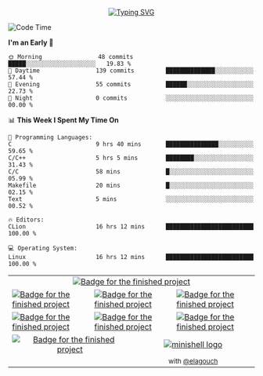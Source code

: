 <p align="center">
<a href="https://git.io/typing-svg"><img src="https://readme-typing-svg.demolab.com?font=Fira+Code&weight=500&size=30&pause=1000&color=F718C9&center=true&vCenter=true&width=435&lines=Hi+!+I'm+maximart" alt="Typing SVG" /></a>
</p>

<!--START_SECTION:waka-->
![Code Time](http://img.shields.io/badge/Code%20Time-183%20hrs%2055%20mins-blue)

**I'm an Early 🐤** 

```text
🌞 Morning                48 commits          █████░░░░░░░░░░░░░░░░░░░░   19.83 % 
🌆 Daytime                139 commits         ██████████████░░░░░░░░░░░   57.44 % 
🌃 Evening                55 commits          ██████░░░░░░░░░░░░░░░░░░░   22.73 % 
🌙 Night                  0 commits           ░░░░░░░░░░░░░░░░░░░░░░░░░   00.00 % 
```


📊 **This Week I Spent My Time On** 

```text
💬 Programming Languages: 
C                        9 hrs 40 mins       ███████████████░░░░░░░░░░   59.65 % 
C/C++                    5 hrs 5 mins        ████████░░░░░░░░░░░░░░░░░   31.43 % 
C/C                      58 mins             █░░░░░░░░░░░░░░░░░░░░░░░░   05.99 % 
Makefile                 20 mins             █░░░░░░░░░░░░░░░░░░░░░░░░   02.15 % 
Text                     5 mins              ░░░░░░░░░░░░░░░░░░░░░░░░░   00.52 % 

🔥 Editors: 
CLion                    16 hrs 12 mins      █████████████████████████   100.00 % 

💻 Operating System: 
Linux                    16 hrs 12 mins      █████████████████████████   100.00 % 
```


<!--END_SECTION:waka-->
<table align="center" border="0">
  <tr>
    <td colspan="6" align="center"><a href="https://github.com/Manomania/libft"><img src="https://raw.githubusercontent.com/ayogun/42-project-badges/refs/heads/main/badges/libftm.png" alt="Badge for the finished project" /></a></td>
  </tr>
  <tr>
    <td colspan="2"><a href="https://github.com/Manomania/ft_printf"><img src="https://raw.githubusercontent.com/ayogun/42-project-badges/refs/heads/main/badges/ft_printfm.png" alt="Badge for the finished project" /></a></td>
    <td colspan="2"><a href="https://github.com/Manomania/Get_next_line"><img src="https://raw.githubusercontent.com/ayogun/42-project-badges/refs/heads/main/badges/get_next_linem.png" alt="Badge for the finished project" /></a></td>
    <td colspan="2"><a href="https://github.com/Manomania/Born2beroot"><img src="https://raw.githubusercontent.com/ayogun/42-project-badges/refs/heads/main/badges/born2beroote.png" alt="Badge for the finished project" /></a></td>
  </tr>
  <tr>
    <td colspan="2"><a href="https://github.com/Manomania/minitalk"><img src="https://raw.githubusercontent.com/ayogun/42-project-badges/refs/heads/main/badges/minitalkm.png" alt="Badge for the finished project" /></a></td>
    <td colspan="2"><a href="https://github.com/Manomania/push_swap"><img src="https://raw.githubusercontent.com/ayogun/42-project-badges/refs/heads/main/badges/push_swapm.png" alt="Badge for the finished project" /></a></td>
    <td colspan="2"><a href="https://github.com/Manomania/so_long"><img src="https://raw.githubusercontent.com/ayogun/42-project-badges/refs/heads/main/badges/so_longm.png" alt="Badge for the finished project" /></a></td>
  </tr>
  <tr>
    <td colspan="3" align="center"><a href="https://github.com/Manomania/philosopher"><img src="https://raw.githubusercontent.com/ayogun/42-project-badges/refs/heads/main/badges/philosopherse.png" alt="Badge for the finished project" /></a></td>
    <td colspan="3" align="center"><a href="https://github.com/Manomania/minishell"><img src="https://github.com/ayogun/42-project-badges/raw/main/badges/minishelle.png" alt="minishell logo"></a></td>
  </tr>
  <tr>
    <td colspan="3" align="center"></td>
    <td colspan="6" align="center"><sub>with <a href="https://github.com/airone01/">@elagouch</a></sub></td>
  </tr>
</table>

